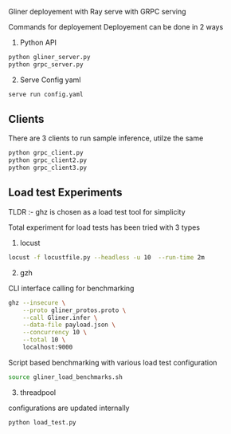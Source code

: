 Gliner deployement with Ray serve with GRPC serving

Commands for deployement
Deployement can be done in 2 ways
1. Python API

```sh
python gliner_server.py
python grpc_server.py
```

2. Serve Config yaml

```sh
serve run config.yaml
```

Clients
-------

There are 3 clients to run sample inference, utilze the same

```sh
python grpc_client.py
python grpc_client2.py
python grpc_client3.py
```


Load test Experiments
-----------------
TLDR :- ghz is chosen as a load test tool for simplicity

Total experiment for load tests has been tried with 3 types

1. locust

```sh
locust -f locustfile.py --headless -u 10  --run-time 2m
```

2. gzh


CLI interface calling for benchmarking
```sh
ghz --insecure \
    --proto gliner_protos.proto \
    --call Gliner.infer \
    --data-file payload.json \
    --concurrency 10 \
    --total 10 \
    localhost:9000
```

Script based benchmarking with various load test configuration

```sh
source gliner_load_benchmarks.sh
```

3. threadpool

configurations are updated internally
```sh
python load_test.py
```


